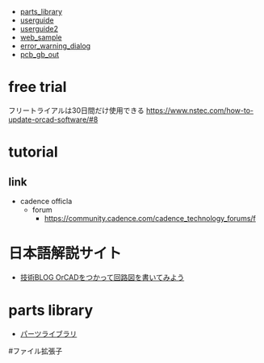 - [parts_library](parts_library.md)
- [userguide](userguide.md)
- [userguide2](userguide2.md)
- [web_sample](web_sample.md)
- [error_warning_dialog](error_warning_dialog.md)
- [pcb_gb_out](pcb_gb_out.md)

# free trial
フリートライアルは30日間だけ使用できる
https://www.nstec.com/how-to-update-orcad-software/#8

# tutorial 

## link
- cadence officla
  - forum
    - https://community.cadence.com/cadence_technology_forums/f

# 日本語解説サイト
 - [技術BLOG OrCADをつかって回路図を書いてみよう](https://www.jcsc.co.jp/tech_blog/archives/20)

# parts library
- [パーツライブラリ](parts_library.md)

#ファイル拡張子
